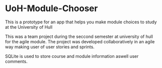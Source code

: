 # UoH-Module-Chooser
This is a prototype for an app that helps you make module choices to study at the University of Hull

This was a team project during the seccond semester at university of hull for the agile module. The project was developed collaboratively in an agile way making user of user stories and sprints.

SQLite is used to store course and module information aswell user comments.
